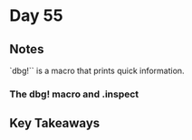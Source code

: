 # Day 55

## Notes

`dbg!`` is a macro that prints quick information.

### The dbg! macro and .inspect

## Key Takeaways
